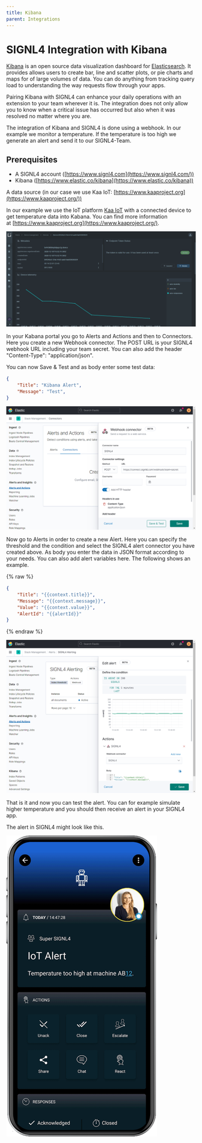 ```yaml
---
title: Kibana
parent: Integrations
---
```


# SIGNL4 Integration with Kibana

[Kibana](https://www.elastic.co/kibana) is an open source data visualization dashboard for [Elasticsearch](https://www.elastic.co/elasticsearch/service). It provides allows users to create bar, line and scatter plots, or pie charts and maps for of large volumes of data. You can do anything from tracking query load to understanding the way requests flow through your apps.

Pairing Kibana with SIGNL4 can enhance your daily operations with an extension to your team wherever it is. The integration does not only allow you to know when a critical issue has occurred but also when it was resolved no matter where you are.

The integration of Kibana and SIGNL4 is done using a webhook. In our example we monitor a temperature. If the temperature is too high we generate an alert and send it to our SIGNL4-Team.

## Prerequisites

- A SIGNL4 account ([https://www.signl4.com](https://www.signl4.com/))
- Kibana ([https://www.elastic.co/kibana](https://www.elastic.co/kibana))

A data source (in our case we use Kaa IoT: [https://www.kaaproject.org](https://www.kaaproject.org/))

In our example we use the IoT platform [Kaa IoT](https://www.kaaproject.org/) with a connected device to get temperature data into Kabana. You can find more information at [https://www.kaaproject.org](https://www.kaaproject.org/).

![Kaa IoT](kaa-iot.png)

In your Kabana portal you go to Alerts and Actions and then to Connectors. Here you create a new Webhook connector. The POST URL is your SIGNL4 webhook URL including your team secret. You can also add the header "Content-Type": "application/json".

You can now Save & Test and as body enter some test data:

```json
{
    "Title": "Kibana Alert",
    "Message": "Test",
}
```

![Kibana Alert Connector](kibana-alert-connector.png)

Now go to Alerts in order to create a new Alert. Here you can specify the threshold and the condition and select the SIGNL4 alert connector you have created above. As body you enter the data in JSON format according to your needs. You can also add alert variables here. The following shows an example.

{% raw %}
```json
{
    "Title": "{{context.title}}",
    "Message": "{{context.message}}",
    "Value": "{{context.value}}",
    "AlertId": "{{alertId}}"
}
```
{% endraw %}

![Kibana Alerts](kibana-alerts.png)

That is it and now you can test the alert. You can for example simulate higher temperature and you should then receive an alert in your SIGNL4 app.

The alert in SIGNL4 might look like this.

![SIGNL4 Alert](signl4-iot.png)
